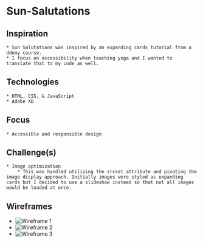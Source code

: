 # Sun-Salutations
## Inspiration
    * Sun Salutations was inspired by an expanding cards tutorial from a Udemy course. 
    * I focus on accessibility when teaching yoga and I wanted to translate that to my code as well.

## Technologies
    * HTML, CSS, & JavaScript
    * Adobe XD

## Focus
    * Accessible and responsible design

## Challenge(s)
    * Image optimization
        * This was handled utilizing the srcset attribute and pivoting the image display approach. Initially images were styled as expanding cards but I decided to use a slideshow instead so that not all images would be loaded at once. 

## Wireframes
 * ![Wireframe 1](./Images/Screenshot(90).png)
 * ![Wireframe 2](./Images/Screenshot(91).png)
 * ![Wireframe 3](./Images/Screenshot(92).png)